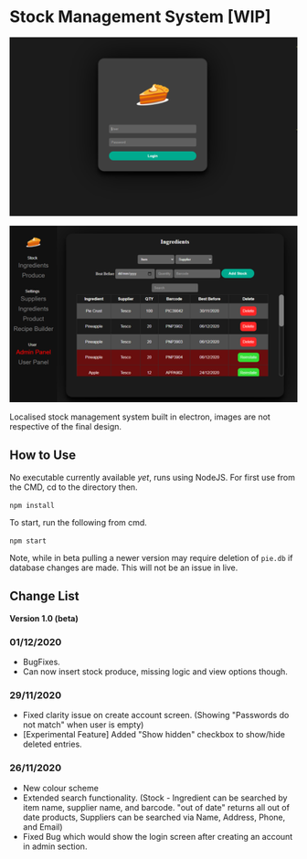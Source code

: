# Stock Management System [WIP]

![alt text](preview/login.png)

![alt text](preview/table.png)

Localised stock management system built in electron, images are not respective of the final design.

## How to Use

No executable currently available *yet*, runs using NodeJS. For first use from the CMD, cd to the directory then.

`npm install`

To start, run the following from cmd.

`npm start`

Note, while in beta pulling a newer version may require deletion of `pie.db` if database changes are made. This will not be an issue in live.

## Change List

**Version 1.0 (beta)**

### 01/12/2020
* BugFixes.
* Can now insert stock produce, missing logic and view options though.

### 29/11/2020
* Fixed clarity issue on create account screen. (Showing "Passwords do not match" when user is empty)
* [Experimental Feature] Added "Show hidden" checkbox to show/hide deleted entries. 

### 26/11/2020

* New colour scheme
* Extended search functionality. (Stock - Ingredient can be searched by item name, supplier name, and barcode. "out of date" returns all out of date products, Suppliers can be searched via Name, Address, Phone, and Email)
* Fixed Bug which would show the login screen after creating an account in admin section.
